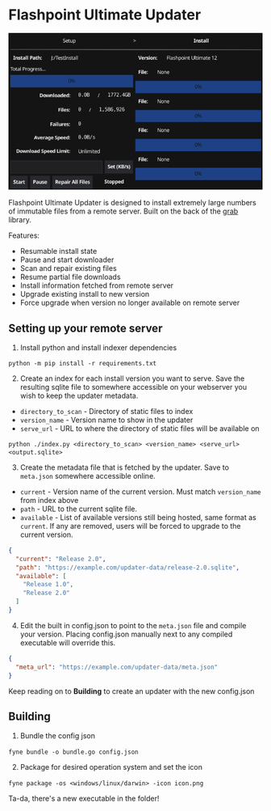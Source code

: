 # Flashpoint Ultimate Updater

![Screenshot](/screenshot.png?raw=true "Screenshot")

Flashpoint Ultimate Updater is designed to install extremely large numbers of immutable files from a remote server. Built on the back of the [grab](https://github.com/cavaliergopher/grab) library.

Features:
- Resumable install state
- Pause and start downloader
- Scan and repair existing files
- Resume partial file downloads
- Install information fetched from remote server
- Upgrade existing install to new version
- Force upgrade when version no longer available on remote server

## Setting up your remote server

1. Install python and install indexer dependencies
```
python -m pip install -r requirements.txt
```

2. Create an index for each install version you want to serve. Save the resulting sqlite file to somewhere accessible on your webserver you wish to keep the updater metadata.
 - `directory_to_scan` - Directory of static files to index
 - `version_name` - Version name to show in the updater
 - `serve_url` - URL to where the directory of static files will be available on

```
python ./index.py <directory_to_scan> <version_name> <serve_url> <output.sqlite>
```

3. Create the metadata file that is fetched by the updater. Save to `meta.json` somewhere accessible online.
 - `current` - Version name of the current version. Must match `version_name` from index above
 - `path` - URL to the current sqlite file.
 - `available` - List of available versions still being hosted, same format as `current`. If any are removed, users will be forced to upgrade to the current version.
```json
{
  "current": "Release 2.0",
  "path": "https://example.com/updater-data/release-2.0.sqlite",
  "available": [
    "Release 1.0",
    "Release 2.0"
  ]
}
```

4. Edit the built in config.json to point to the `meta.json` file and compile your version. Placing config.json manually next to any compiled executable will override this.
```json
{
  "meta_url": "https://example.com/updater-data/meta.json"
}
```

Keep reading on to **Building** to create an updater with the new config.json

## Building

1. Bundle the config json

`fyne bundle -o bundle.go config.json`

2. Package for desired operation system and set the icon

`fyne package -os <windows/linux/darwin> -icon icon.png`

Ta-da, there's a new executable in the folder!